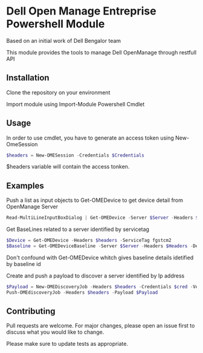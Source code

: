 # Dell Open Manage Entreprise Powershell Module

Based on an initial work of Dell Bengalor team

This module provides the tools to manage Dell OpenManage through restfull API

## Installation

Clone the repository on your environment

Import module using Import-Module Powershell Cmdlet

## Usage

In order to use cmdlet, you have to generate an access token using New-OmeSession

```powershell
$headers = New-OMESession -Credentials $Credentials
```
$headers variable will contain the access tonken.

## Examples

Push a list as input objects to Get-OMEDevice to get device detail from OpenManage Server

```powershell
Read-MultiLineInputBoxDialog | Get-OMEDevice -Server $Server -Headers $Headers
```

Get BaseLines related to a server identified by servicetag

```powershell
$Device = Get-OMEDevice -Headers $headers -ServiceTag fgstcm2
$Baseline = Get-OMEDeviceBaseline -Server $Server -Headers $Headers -DeviceId $Device.Id
```

Don't confound with Get-OMEDevice whitch gives baseline details idetified by baseline id

Create and push a payload to discover a server identified by Ip address

```powershell
$Payload = New-OMEDiscoveryJob -Headers $headers -Credentials $cred -Verbose -Ipaddress "10.153.100.115"
Push-OMEdiscoveryJob -Headers $headers -Payload $Payload
```

## Contributing

Pull requests are welcome. For major changes, please open an issue first to discuss what you would like to change.

Please make sure to update tests as appropriate.
